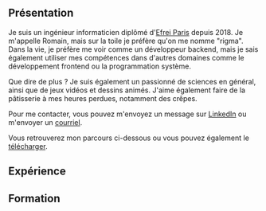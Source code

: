## Présentation

Je suis un ingénieur informaticien diplômé d'[Efrei Paris](https://www.efrei.fr) depuis 2018. Je m'appelle Romain, mais
sur la toile je préfère qu'on me nomme "rigma". Dans la vie, je préfère me voir comme un développeur backend, mais je sais
également utiliser mes compétences dans d'autres domaines comme le développement frontend ou la programmation système.

Que dire de plus ? Je suis également un passionné de sciences en général, ainsi que de jeux vidéos et dessins animés. J'aime
également faire de la pâtisserie à mes heures perdues, notamment des crêpes.

Pour me contacter, vous pouvez m'envoyez un message sur [LinkedIn](https://www.linkedin.com/in/romain-failla) ou m'envoyer un [courriel](mailto:rigbuntu@gmail.com).

Vous retrouverez mon parcours ci-dessous ou vous pouvez également le [télécharger](/static/ROMAIN_FAILLA_DEV_BACKEND_FR.pdf).

## Expérience

<experience from="2018-10-30" to="2019-12-09">
  <template #title>Développeur Backend Junior - Ornikar</template>
  <template #details>
    Développement et maintien d’API REST et GraphQL avec Laravel. Monitoring de l’infrastructure hébergée sur AWS à l’aide Datadog et Sentry.<br />
    Rédactions de tâches techniques et de spécifications.
  </template>
</experience>

<experience from="2018-02-01" to="2018-08-30">
  <template #title>Stage de fin d'études - Astrakan</template>
  <template #details>
    Développement sur le moteur Unity pour le casque Microsoft HoloLens.<br />
    Gestion du workflow Git de l’équipe des développeurs.
  </template>
</experience>

<experience from="2017-04-15" to="2017-08-30" no-separator>
  <template #title>Étudiant-stagiaire - Université du Nevada à Las Vegas</template>
  <template #details>
    Développement sur le moteur Unity pour un simulateur de conduite en réalité virtuelle expérimental. <br />
    Intégration de répliques 3D de prototypes du laboratoire du génie civil.
  </template>
</experience>

## Formation

<formation end="2018-11-01" title="Efrei Paris, Villejuif — Diplôme d’Ingénieur de l’Efrei" details="Majeure Imagerie et Réalité Virtuelle.">
</formation>

<formation start="2017-10-01" end="2018-02-01" title="Projet de fin d’Études — Société Générale" details="Réalisation d’un prototype pour réaliser des audits de consommation énergétiques de sites web.">
</formation>

<formation end="2016-06-01" title="UPEM, Marne-la-Vallée — Licence mathématiques-informatique" no-separator>
</formation>
